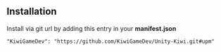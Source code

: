 ## Installation
Install via git url by adding this entry in your **manifest.json**

`"KiwiGameDev": "https://github.com/KiwiGameDev/Unity-Kiwi.git#upm"`
